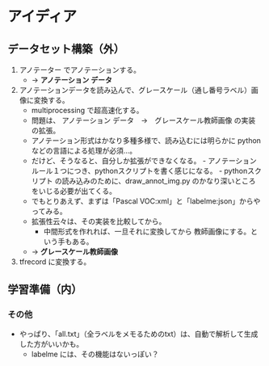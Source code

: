 # アイディア
## データセット構築（外）
1. アノテーター でアノテーションする。
   - → **アノテーション データ**
2. アノテーションデータを読み込んで、グレースケール（通し番号ラベル）画像に変換する。
    -  multiprocessing で超高速化する。
    -  問題は、
        アノテーション データ　→　グレースケール教師画像
        の実装の拡張。
      - アノテーション形式はかなり多種多様で、読み込むには明らかに python などの言語による処理が必須...。
      - だけど、そうなると、自分しか拡張ができなくなる。
       - アノテーション ルール１つにつき、pythonスクリプトを書く感じになる。
       - pythonスクリプト の読み込みのために、draw_annot_img.py のかなり深いところをいじる必要が出てくる。
   - でもとりあえず、まずは「Pascal VOC:xml」と「labelme:json」からやってみる。
   - 拡張性云々は、その実装を比較してから。
     - 中間形式を作れれば、一旦それに変換してから 教師画像にする。という手もある。
   - → **グレースケール教師画像**
3. tfrecord に変換する。

## 学習準備（内）

### その他
- やっぱり、「all.txt」（全ラベルをメモるためのtxt）は、自動で解析して生成した方がいいかも。
  - labelme には、その機能はないっぽい？
